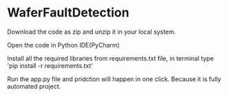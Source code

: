 # WaferFaultDetection

Download the code as zip and unzip it in your local system.

Open the code in Python IDE(PyCharm)

Install all the required libraries from requirements.txt file, in terminal type  'pip install -r requirements.txt'

Run the app.py file and pridction will happen in one click. Because it is fully automated project.
